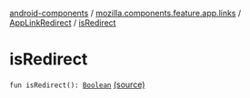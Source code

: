 [android-components](../../index.md) / [mozilla.components.feature.app.links](../index.md) / [AppLinkRedirect](index.md) / [isRedirect](./is-redirect.md)

# isRedirect

`fun isRedirect(): `[`Boolean`](https://kotlinlang.org/api/latest/jvm/stdlib/kotlin/-boolean/index.html) [(source)](https://github.com/mozilla-mobile/android-components/blob/master/components/feature/app-links/src/main/java/mozilla/components/feature/app/links/AppLinkRedirect.kt#L21)